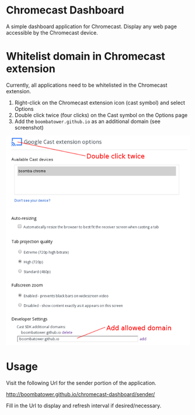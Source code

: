 # Chromecast Dashboard #

A simple dashboard application for Chromecast. Display any web page accessible
by the Chromecast device.

# Whitelist domain in Chromecast extension #

Currently, all applications need to be whitelisted in the Chromecast extension.

1. Right-click on the Chromecast extension icon (cast symbol) and select Options
1. Double click twice (four clicks) on the Cast symbol on the Options page
1. Add the `boombatower.github.io` as an additional domain (see screenshot)

![Add domain to Chromecast extension](add-domain.png)

# Usage #

Visit the following Url for the sender portion of the application.

http://boombatower.github.io/chromecast-dashboard/sender/

Fill in the Url to display and refresh interval if desired/necessary.
